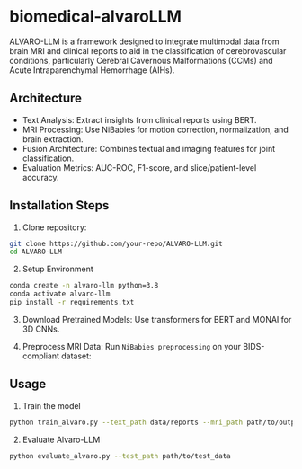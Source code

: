 # biomedical-alvaroLLM

ALVARO-LLM is a framework designed to integrate multimodal data from brain MRI and clinical reports to aid in the classification of cerebrovascular conditions, particularly Cerebral Cavernous Malformations (CCMs) and Acute Intraparenchymal Hemorrhage (AIHs). 


## Architecture

- Text Analysis: Extract insights from clinical reports using BERT.
- MRI Processing: Use NiBabies for motion correction, normalization, and brain extraction.
- Fusion Architecture: Combines textual and imaging features for joint classification.
- Evaluation Metrics: AUC-ROC, F1-score, and slice/patient-level accuracy.

## Installation Steps
1. Clone repository:

```bash
git clone https://github.com/your-repo/ALVARO-LLM.git
cd ALVARO-LLM
```

2. Setup Environment

```bash
conda create -n alvaro-llm python=3.8
conda activate alvaro-llm
pip install -r requirements.txt
```

3. Download Pretrained Models:
Use transformers for BERT and MONAI for 3D CNNs.

4. Preprocess MRI Data:
Run `NiBabies preprocessing` on your BIDS-compliant dataset:

## Usage
1. Train the model
```bash
python train_alvaro.py --text_path data/reports --mri_path path/to/output_directory
```

2. Evaluate Alvaro-LLM
```bash
python evaluate_alvaro.py --test_path path/to/test_data
```

